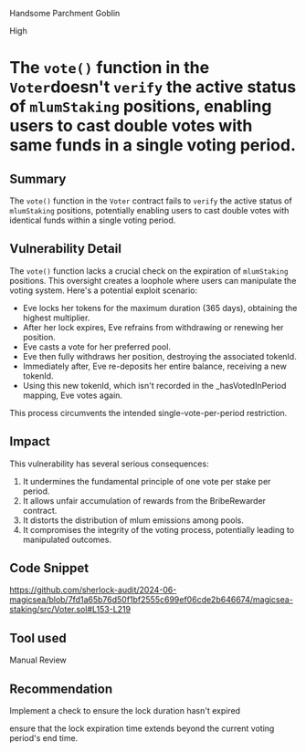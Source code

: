 Handsome Parchment Goblin

High

# The `vote()` function in the `Voter`doesn't `verify` the active status of `mlumStaking` positions, enabling users to cast double votes with same funds in a single voting period.

## Summary
The `vote()` function in the `Voter` contract fails to `verify` the active status of `mlumStaking` positions, potentially enabling users to cast double votes with identical funds within a single voting period.

## Vulnerability Detail
The `vote()` function lacks a crucial check on the expiration of `mlumStaking` positions. This oversight creates a loophole where users can manipulate the voting system. Here's a potential exploit scenario:

- Eve locks her tokens for the maximum duration (365 days), obtaining the highest multiplier.
- After her lock expires, Eve refrains from withdrawing or renewing her position.
- Eve casts a vote for her preferred pool.
- Eve then fully withdraws her position, destroying the associated tokenId.
- Immediately after, Eve re-deposits her entire balance, receiving a new tokenId.
- Using this new tokenId, which isn't recorded in the _hasVotedInPeriod mapping, Eve votes again.


This process circumvents the intended single-vote-per-period restriction.

## Impact
This vulnerability has several serious consequences:

1. It undermines the fundamental principle of one vote per stake per period.
2. It allows unfair accumulation of rewards from the BribeRewarder contract.
3. It distorts the distribution of mlum emissions among pools.
4. It compromises the integrity of the voting process, potentially leading to manipulated outcomes.
## Code Snippet
https://github.com/sherlock-audit/2024-06-magicsea/blob/7fd1a65b76d50f1bf2555c699ef06cde2b646674/magicsea-staking/src/Voter.sol#L153-L219

## Tool used
Manual Review

## Recommendation
Implement a check to ensure the lock duration hasn't expired

ensure that the lock expiration time extends beyond the current voting period's end time.